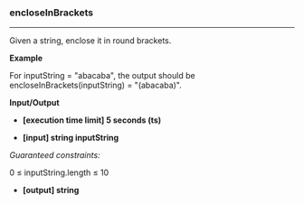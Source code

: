 ### encloseInBrackets
---
Given a string, enclose it in round brackets.

**Example**

For inputString = "abacaba", the output should be
encloseInBrackets(inputString) = "(abacaba)".

**Input/Output**

- **[execution time limit] 5 seconds (ts)**

- **[input] string inputString**

*Guaranteed constraints:*

0 ≤ inputString.length ≤ 10

- **[output] string**
